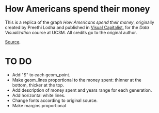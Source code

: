 # How Americans spend their money

This is a replica of the graph *How Americans spend their money*, originally created by Preethi Lodha and published in [Visual Capitalist](https://www.visualcapitalist.com/), for the *Data Visualization* course at UC3M. All credits go to the original author.

[Source](https://www.visualcapitalist.com/cp/how-americans-spend-their-money-2022/).

# TO DO
- Add "$" to each geom_point.
- Make geom_lines proportional to the money spent: thinner at the bottom, thicker at the top.
- Add description of money spent and years range for each generation.
- Add horizontal white lines.
- Change fonts according to original source.
- Make margins proportional